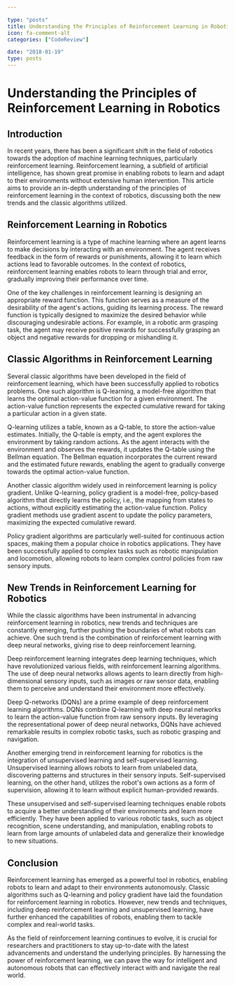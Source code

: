 ```yaml
---

type: "posts"
title: Understanding the Principles of Reinforcement Learning in Robotics
icon: fa-comment-alt
categories: ["CodeReview"]

date: "2018-01-19"
type: posts
---
```





# Understanding the Principles of Reinforcement Learning in Robotics

## Introduction

In recent years, there has been a significant shift in the field of robotics towards the adoption of machine learning techniques, particularly reinforcement learning. Reinforcement learning, a subfield of artificial intelligence, has shown great promise in enabling robots to learn and adapt to their environments without extensive human intervention. This article aims to provide an in-depth understanding of the principles of reinforcement learning in the context of robotics, discussing both the new trends and the classic algorithms utilized.

## Reinforcement Learning in Robotics

Reinforcement learning is a type of machine learning where an agent learns to make decisions by interacting with an environment. The agent receives feedback in the form of rewards or punishments, allowing it to learn which actions lead to favorable outcomes. In the context of robotics, reinforcement learning enables robots to learn through trial and error, gradually improving their performance over time.

One of the key challenges in reinforcement learning is designing an appropriate reward function. This function serves as a measure of the desirability of the agent's actions, guiding its learning process. The reward function is typically designed to maximize the desired behavior while discouraging undesirable actions. For example, in a robotic arm grasping task, the agent may receive positive rewards for successfully grasping an object and negative rewards for dropping or mishandling it.

## Classic Algorithms in Reinforcement Learning

Several classic algorithms have been developed in the field of reinforcement learning, which have been successfully applied to robotics problems. One such algorithm is Q-learning, a model-free algorithm that learns the optimal action-value function for a given environment. The action-value function represents the expected cumulative reward for taking a particular action in a given state.

Q-learning utilizes a table, known as a Q-table, to store the action-value estimates. Initially, the Q-table is empty, and the agent explores the environment by taking random actions. As the agent interacts with the environment and observes the rewards, it updates the Q-table using the Bellman equation. The Bellman equation incorporates the current reward and the estimated future rewards, enabling the agent to gradually converge towards the optimal action-value function.

Another classic algorithm widely used in reinforcement learning is policy gradient. Unlike Q-learning, policy gradient is a model-free, policy-based algorithm that directly learns the policy, i.e., the mapping from states to actions, without explicitly estimating the action-value function. Policy gradient methods use gradient ascent to update the policy parameters, maximizing the expected cumulative reward.

Policy gradient algorithms are particularly well-suited for continuous action spaces, making them a popular choice in robotics applications. They have been successfully applied to complex tasks such as robotic manipulation and locomotion, allowing robots to learn complex control policies from raw sensory inputs.

## New Trends in Reinforcement Learning for Robotics

While the classic algorithms have been instrumental in advancing reinforcement learning in robotics, new trends and techniques are constantly emerging, further pushing the boundaries of what robots can achieve. One such trend is the combination of reinforcement learning with deep neural networks, giving rise to deep reinforcement learning.

Deep reinforcement learning integrates deep learning techniques, which have revolutionized various fields, with reinforcement learning algorithms. The use of deep neural networks allows agents to learn directly from high-dimensional sensory inputs, such as images or raw sensor data, enabling them to perceive and understand their environment more effectively.

Deep Q-networks (DQNs) are a prime example of deep reinforcement learning algorithms. DQNs combine Q-learning with deep neural networks to learn the action-value function from raw sensory inputs. By leveraging the representational power of deep neural networks, DQNs have achieved remarkable results in complex robotic tasks, such as robotic grasping and navigation.

Another emerging trend in reinforcement learning for robotics is the integration of unsupervised learning and self-supervised learning. Unsupervised learning allows robots to learn from unlabeled data, discovering patterns and structures in their sensory inputs. Self-supervised learning, on the other hand, utilizes the robot's own actions as a form of supervision, allowing it to learn without explicit human-provided rewards.

These unsupervised and self-supervised learning techniques enable robots to acquire a better understanding of their environments and learn more efficiently. They have been applied to various robotic tasks, such as object recognition, scene understanding, and manipulation, enabling robots to learn from large amounts of unlabeled data and generalize their knowledge to new situations.

## Conclusion

Reinforcement learning has emerged as a powerful tool in robotics, enabling robots to learn and adapt to their environments autonomously. Classic algorithms such as Q-learning and policy gradient have laid the foundation for reinforcement learning in robotics. However, new trends and techniques, including deep reinforcement learning and unsupervised learning, have further enhanced the capabilities of robots, enabling them to tackle complex and real-world tasks.

As the field of reinforcement learning continues to evolve, it is crucial for researchers and practitioners to stay up-to-date with the latest advancements and understand the underlying principles. By harnessing the power of reinforcement learning, we can pave the way for intelligent and autonomous robots that can effectively interact with and navigate the real world.